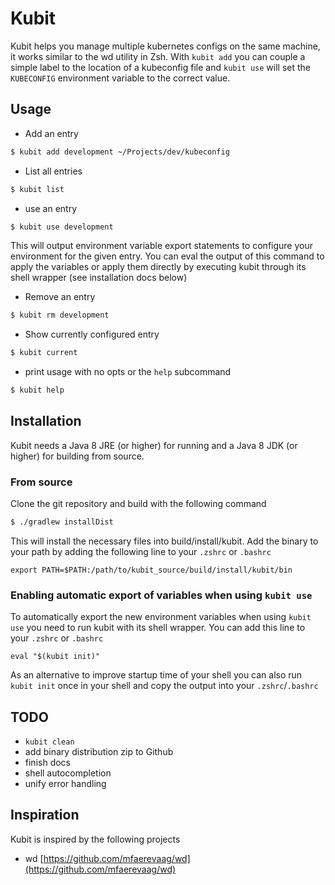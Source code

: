 # Kubit

Kubit helps you manage multiple kubernetes configs on the same machine, it works similar to the wd utility in Zsh. With `kubit add` you can couple a simple label to the location of a kubeconfig file and `kubit use` will set the `KUBECONFIG` environment variable to the correct value. 

## Usage

* Add an entry
```sh
$ kubit add development ~/Projects/dev/kubeconfig
```

* List all entries
```sh
$ kubit list
```

* use an entry
```sh
$ kubit use development
```

This will output environment variable export statements to configure your environment for the given entry.
You can eval the output of this command to apply the variables or apply them directly by executing kubit through its shell wrapper (see installation docs below)

* Remove an entry
```sh
$ kubit rm development
```

* Show currently configured entry
```sh
$ kubit current
```

* print usage with no opts or the `help` subcommand
```sh
$ kubit help
```


## Installation

Kubit needs a Java 8 JRE (or higher) for running and a Java 8 JDK (or higher)
for building from source.

### From source

Clone the git repository and build with the following command

```sh
$ ./gradlew installDist
```

This will install the necessary files into build/install/kubit. Add the binary to your path by adding the following line to your `.zshrc` or `.bashrc`

```
export PATH=$PATH:/path/to/kubit_source/build/install/kubit/bin
```

### Enabling automatic export of variables when using `kubit use`

To automatically export the new environment variables when using `kubit use` you
need to run kubit with its shell wrapper. You can add this line to your `.zshrc`
or `.bashrc`

```
eval "$(kubit init)"
```

As an alternative to improve startup time of your shell you can also run `kubit init` once in your
shell and copy the output into your `.zshrc`/`.bashrc`

## TODO

* `kubit clean`
* add binary distribution zip to Github
* finish docs
* shell autocompletion
* unify error handling


Inspiration
-----------

Kubit is inspired by the following projects
* wd [https://github.com/mfaerevaag/wd](https://github.com/mfaerevaag/wd)
